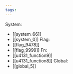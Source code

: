 ```yaml
---
tags:
---
```

System:
- [[system_66]]
- [[system_0]]
Flag:
- [[flag_9478]]
- [[flag_9999]]
Fn:
- [[u4131_function9]]
- [[u4131_function8]]
Global:
- [[global_5]]
